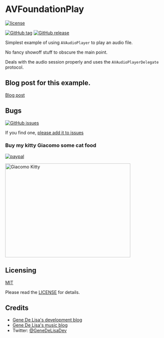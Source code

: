 # AVFoundationPlay
[![license](https://img.shields.io/github/license/mashape/apistatus.svg)](https://en.wikipedia.org/wiki/MIT_License)
<!--
[![Build Status](https://travis-ci.org/genedelisa/AVFoundationPlay.svg)](https://travis-ci.org/genedelisa/AVFoundationPlay)
 -->
[![GitHub tag](https://img.shields.io/github/tag/genedelisa/AVFoundationPlay.svg)](https://github.com/genedelisa/AVFoundationPlay/)
[![GitHub release](https://img.shields.io/github/release/genedelisa/AVFoundationPlay.svg)](https://github.com/genedelisa/AVFoundationPlay/)


Simplest example of using `AVAudioPlayer` to play an audio file.

No fancy showoff stuff to obscure the main point.

Deals with the audio session properly and uses the `AVAudioPlayerDelegate` protocol.


## Blog post for this example.

[Blog post](http://www.rockhoppertech.com/blog/)


## Bugs


[![GitHub issues](https://img.shields.io/github/issues/genedelisa/AVFoundationPlay.svg)](https://github.com/genedelisa/AVFoundationPlay/issues)

If you find one, [please add it to issues](https://github.com/genedelisa/AVFoundationPlay/issues)



### Buy my kitty Giacomo some cat food

[![paypal](https://www.paypalobjects.com/en_US/i/btn/btn_donate_SM.gif)](https://www.paypal.com/cgi-bin/webscr?cmd=_donations&business=F5KE9Z29MH8YQ&bnP-DonationsBF:btn_donate_SM.gif:NonHosted)

<img src="http://www.rockhoppertech.com/blog/wp-content/uploads/2015/05/IMG_0657.png" alt="Giacomo Kitty" width="400" height="300">


## Licensing

[MIT](https://en.wikipedia.org/wiki/MIT_License)

Please read the [LICENSE](LICENSE) for details.

## Credits

*	[Gene De Lisa's development blog](http://rockhoppertech.com/blog/)
*	[Gene De Lisa's music blog](http://genedelisa.com/)
*   Twitter: [@GeneDeLisaDev](http://twitter.com/genedelisadev)